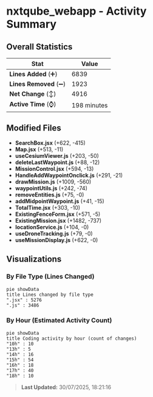 # nxtqube_webapp - Activity Summary 

## Overall Statistics

| Stat                   | Value                                                             |
| ---------------------- | ----------------------------------------------------------------- |
| **Lines Added** (➕)   | 6839                                          |
| **Lines Removed** (➖) | 1923                                        |
| **Net Change** (↕)    | 4916                |
| **Active Time** (⌚)   | 198 minutes |


## Modified Files
- **SearchBox.jsx** (+622, -415)
- **Map.jsx** (+513, -11)
- **useCesiumViewer.js** (+203, -50)
- **deleteLastWaypoint.js** (+88, -12)
- **MissionControl.jsx** (+594, -13)
- **HandleAddWaypointOnclick.js** (+291, -21)
- **drawMission.js** (+1009, -560)
- **waypointUtils.js** (+242, -74)
- **removeEntities.js** (+75, -0)
- **addMidpointWaypoint.js** (+41, -15)
- **TotalTime.jsx** (+303, -10)
- **ExistingFenceForm.jsx** (+571, -5)
- **ExistingMission.jsx** (+1482, -737)
- **locationService.js** (+104, -0)
- **useDroneTracking.js** (+79, -0)
- **useMissionDisplay.js** (+622, -0)

## Visualizations

### By File Type (Lines Changed)

```mermaid
pie showData
title Lines changed by file type
".jsx" : 5276
".js" : 3486
```

### By Hour (Estimated Activity Count)

```mermaid
pie showData
title Coding activity by hour (count of changes)
"10h" : 10
"13h" : 5
"14h" : 16
"15h" : 54
"16h" : 18
"17h" : 40
"18h" : 10
```


> **Last Updated:** 30/07/2025, 18:21:16